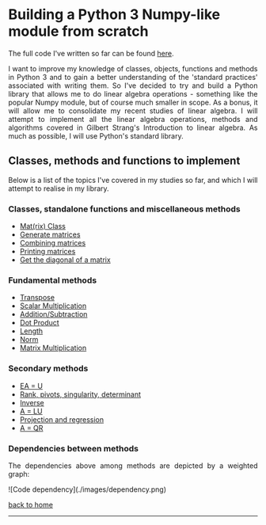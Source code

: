 # Building a Python 3 Numpy-like module from scratch

The full code I've written so far can be found [here](./full_code.md).

<div style="text-align: justify">
<p>I want to improve my knowledge of classes, objects, functions and methods in
Python 3 and to gain a better understanding of the 'standard practices'
associated with writing them. So I've decided to try and build a Python library
that allows me to do linear algebra operations - something like the popular
Numpy module, but of course much smaller in scope. As a bonus, it will allow me
to consolidate my recent studies of linear algebra. I will attempt to implement
all the linear algebra operations, methods and algorithms covered in Gilbert
Strang's Introduction to linear algebra. As much as possible, I will use
Python's standard library.</p>
</div>

## Classes, methods and functions to implement

<div style="text-align: justify">
<p>Below is a list of the topics I've covered in my studies so far, and which I
will attempt to realise in my library.</p>
</div>

### Classes, standalone functions and miscellaneous methods 
- [Mat(rix) Class](./class_and_standalone_functions.md)
- [Generate matrices](./class_and_standalone_functions.md#generate-matrices)
- [Combining matrices](./class_and_standalone_functions.md#combining-matrices)
- [Printing matrices](./class_and_standalone_functions.md#printing-matrices)
- [Get the diagonal of a matrix](./class_and_standalone_functions.md#get-the-diagonal-of-a-matrix)

### Fundamental methods
- [Transpose](./transpose.md)
- [Scalar Multiplication](./scalar_multiplication.md)
- [Addition/Subtraction](./addition_subtraction.md)
- [Dot Product](./dot_prod_length_and_mat_multiply.md)
- [Length](./dot_prod_length_and_mat_multiply.md#length)
- [Norm](./dot_prod_length_and_mat_multiply.md#norm)
- [Matrix Multiplication](./dot_prod_length_and_mat_multiply.md#matrix-multiplication)

### Secondary methods 
- [EA = U](./elimination.md)
- [Rank, pivots, singularity, determinant](./rank_piv_sing_det.md)
- [Inverse](./inverse.md)
- [A = LU](./lu_factorisation.md)
- [Projection and regression](./projection_and_regression.md)
- [A = QR](./qr_factorisation.md)

### Dependencies between methods
<div style="text-align: justify">
<p>The dependencies above among methods are depicted by a weighted graph:</p>
</div>
![Code dependency](./images/dependency.png)

[back to home](../index.md)

---
<script src="https://utteranc.es/client.js"
        repo="Matt-A-Bennett/Matt-A-Bennett.github.io"
        issue-term="https://matt-a-bennett.github.io/numpy_from_scratch/numpy_from_scratch.html"
        theme="github-light"
        crossorigin="anonymous"
        async>
</script>


